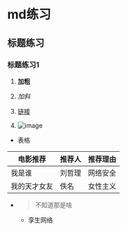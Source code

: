# md练习

## 标题练习

### 标题练习1

1. **加粗**

1. *加斜*

1. [链接](www.baidu.com)

1. ![image](https://imgconvert.csdnimg.cn/aHR0cHM6Ly9tbWJpei5xcGljLmNuL21tYml6X3BuZy9QbjRTbTBSc0F1aG5aOEs1TDJqbW9xZzRvMnZFOHBCSjFpYjhwaWJzMmxJWlQ2R2dxTDZ3cDM4VWlhdWI0S053MEU3c0lpYmJPaWNDajZ3NDJvZGxxT3R0VTRBLzY0MA?x-oss-process=image/format,png)

* 表格

电影推荐|推荐人|推荐理由
--------------------|--------------------|-------------------------|
我是谁|刘哲理|网络安全
我的天才女友|佚名|女性主义

* >不知道那是啥
  * 孪生网络





